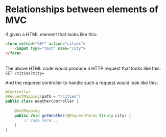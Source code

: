 # Relationships between elements of MVC

If given a HTML element that looks like this: </br>
```html
<form method="GET" action="cities">
    <input type="text" name="city">
</form>
``` 
</br>
The above HTML code would produce a HTTP request that looks like this: </br>
<code>GET /cities?city=<value></code>
</br>

And the required controller to handle such a request would look like this: </br>
```java
@Controller
@RequestMapping(path = "/cities")
public class WeatherController {
    
    @GetMapping
    public Void getWeather(@RequestParam String city) {
        // code here...
    }
}
```


